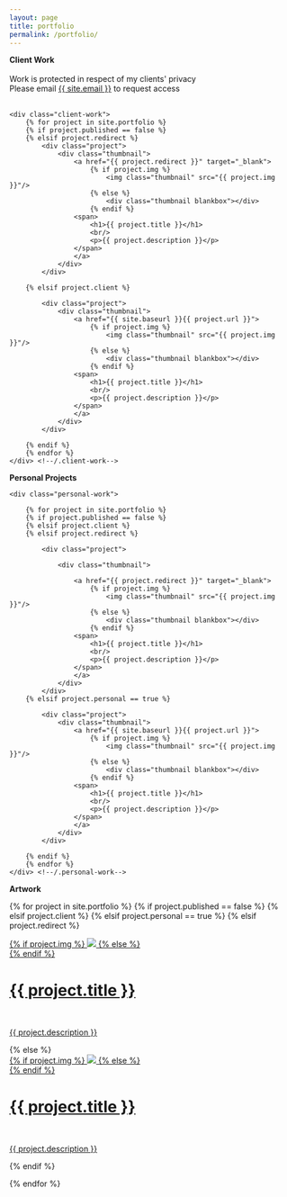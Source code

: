 ```yaml
---
layout: page
title: portfolio
permalink: /portfolio/
---
```

<div class="wrapper">
<b>Client Work</b>

<br>
<br>Work is protected in respect of my clients' privacy<br>
Please email <a href="mailto:{{ site.email }}">{{ site.email }}</a> to request access<br>
<br>

    <div class="client-work">
        {% for project in site.portfolio %}
        {% if project.published == false %}
        {% elsif project.redirect %}
            <div class="project">
                <div class="thumbnail">
                    <a href="{{ project.redirect }}" target="_blank">
                        {% if project.img %}
                            <img class="thumbnail" src="{{ project.img }}"/>
                        {% else %}
                            <div class="thumbnail blankbox"></div>
                        {% endif %}    
                    <span>
                        <h1>{{ project.title }}</h1>
                        <br/>
                        <p>{{ project.description }}</p>
                    </span>
                    </a>
                </div>
            </div>
        
        {% elsif project.client %}

            <div class="project">
                <div class="thumbnail">
                    <a href="{{ site.baseurl }}{{ project.url }}">
                        {% if project.img %}
                            <img class="thumbnail" src="{{ project.img }}"/>
                        {% else %}
                            <div class="thumbnail blankbox"></div>
                        {% endif %}    
                    <span>
                        <h1>{{ project.title }}</h1>
                        <br/>
                        <p>{{ project.description }}</p>
                    </span>
                    </a>
                </div>
            </div>

        {% endif %}
        {% endfor %}
    </div> <!--/.client-work-->
</div> <!--/.wrapper-->

<div class="wrapper">

<b>Personal Projects</b>

    <div class="personal-work">

        {% for project in site.portfolio %}
        {% if project.published == false %}
        {% elsif project.client %}
        {% elsif project.redirect %}

            <div class="project">

                <div class="thumbnail">

                    <a href="{{ project.redirect }}" target="_blank">
                        {% if project.img %}
                            <img class="thumbnail" src="{{ project.img }}"/>
                        {% else %}
                            <div class="thumbnail blankbox"></div>
                        {% endif %}    
                    <span>
                        <h1>{{ project.title }}</h1>
                        <br/>
                        <p>{{ project.description }}</p>
                    </span>
                    </a>
                </div>
            </div>
        {% elsif project.personal == true %}

            <div class="project">
                <div class="thumbnail">
                    <a href="{{ site.baseurl }}{{ project.url }}">
                        {% if project.img %}
                            <img class="thumbnail" src="{{ project.img }}"/>
                        {% else %}
                            <div class="thumbnail blankbox"></div>
                        {% endif %}    
                    <span>
                        <h1>{{ project.title }}</h1>
                        <br/>
                        <p>{{ project.description }}</p>
                    </span>
                    </a>
                </div>
            </div>

        {% endif %}
        {% endfor %}
    </div> <!--/.personal-work-->
</div> <!--/.wrapper-->

<div class="wrapper">
<b>Artwork</b>
<div class="art-work">

{% for project in site.portfolio %}
{% if project.published == false %}
{% elsif project.client %}
{% elsif project.personal == true %}
{% elsif project.redirect %}
<div class="project">
    <div class="thumbnail">
        <a href="{{ project.redirect }}" target="_blank">
        {% if project.img %}
        <img class="thumbnail" src="{{ project.img }}"/>
        {% else %}
        <div class="thumbnail blankbox"></div>
        {% endif %}    
        <span>
            <h1>{{ project.title }}</h1>
            <br/>
            <p>{{ project.description }}</p>
        </span>
        </a>
    </div>
</div>
{% else %}

<div class="project ">
    <div class="thumbnail">
        <a href="{{ site.baseurl }}{{ project.url }}">
        {% if project.img %}
        <img class="thumbnail" src="{{ project.img }}"/>
        {% else %}
        <div class="thumbnail blankbox"></div>
        {% endif %}    
        <span>
            <h1>{{ project.title }}</h1>
            <br/>
            <p>{{ project.description }}</p>
        </span>
        </a>
    </div>
</div>

{% endif %}

{% endfor %}
</div><!--/.art-work-->
</div><!--/.wrapper-->

<!-- {% for project in site.portfolio %}

{% if project.redirect %}
<div class="project">
    <div class="thumbnail">
        <a href="{{ project.redirect }}" target="_blank">
        {% if project.img %}
        <img class="thumbnail" src="{{ project.img }}"/>
        {% else %}
        <div class="thumbnail blankbox"></div>
        {% endif %}    
        <span>
            <h1>{{ project.title }}</h1>
            <br/>
            <p>{{ project.description }}</p>
        </span>
        </a>
    </div>
</div>
{% else %}

<div class="project ">
    <div class="thumbnail">
        <a href="{{ site.baseurl }}{{ project.url }}">
        {% if project.img %}
        <img class="thumbnail" src="{{ project.img }}"/>
        {% else %}
        <div class="thumbnail blankbox"></div>
        {% endif %}    
        <span>
            <h1>{{ project.title }}</h1>
            <br/>
            <p>{{ project.description }}</p>
        </span>
        </a>
    </div>
</div>

{% endif %}

{% endfor %} -->
